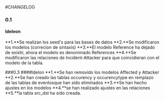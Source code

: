 #CHANGELOG

### 0.1 
#### ldeleon 
**1.**Se realizan los seed's para las bases de datos 
**2.**Se modificaron los modelos (correcion de sintaxis)
**3.**El modelo Reference ha dejado de existir, ahora el modelo es denominado References
**4.**Se modificaron las relaciones de Incident-Attacker para que coincidieran con el modelo de la tabla.


###0.3
####ldelon
**1.**Se han removido los modelos Affected y Attacker
**2.**Se han creado las tablas occurency y occurencytype en remplazo de las tablas de eventosque han sido eliminados
**3.**Se han hecho ajustes en los modelos
**4.**se han realizado ajustes en las relaciones
**5.**la tabla src_dst ha sido creada.
